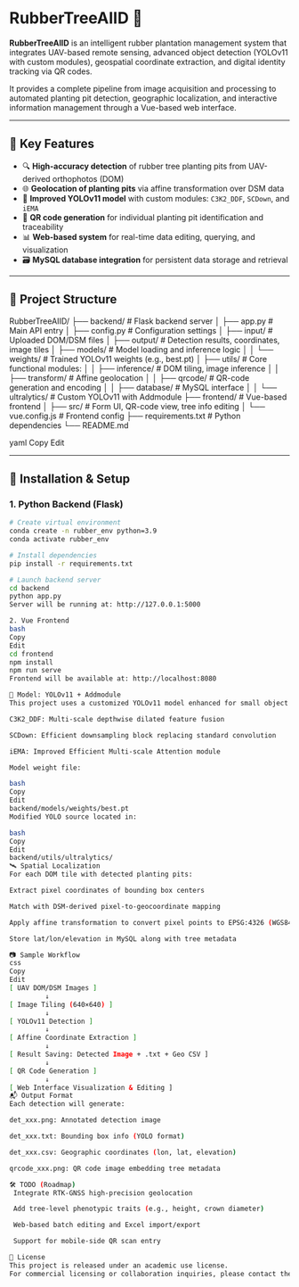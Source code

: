 # RubberTreeAIID 🌿

**RubberTreeAIID** is an intelligent rubber plantation management system that integrates UAV-based remote sensing, advanced object detection (YOLOv11 with custom modules), geospatial coordinate extraction, and digital identity tracking via QR codes.

It provides a complete pipeline from image acquisition and processing to automated planting pit detection, geographic localization, and interactive information management through a Vue-based web interface.

---

## 🧠 Key Features

- 🔍 **High-accuracy detection** of rubber tree planting pits from UAV-derived orthophotos (DOM)
- 🌐 **Geolocation of planting pits** via affine transformation over DSM data
- 🧩 **Improved YOLOv11 model** with custom modules: `C3K2_DDF`, `SCDown`, and `iEMA`
- 🧾 **QR code generation** for individual planting pit identification and traceability
- 📊 **Web-based system** for real-time data editing, querying, and visualization
- 🗃️ **MySQL database integration** for persistent data storage and retrieval

---

## 📂 Project Structure

RubberTreeAIID/
├── backend/ # Flask backend server
│ ├── app.py # Main API entry
│ ├── config.py # Configuration settings
│ ├── input/ # Uploaded DOM/DSM files
│ ├── output/ # Detection results, coordinates, image tiles
│ ├── models/ # Model loading and inference logic
│ │ └── weights/ # Trained YOLOv11 weights (e.g., best.pt)
│ ├── utils/ # Core functional modules:
│ │ ├── inference/ # DOM tiling, image inference
│ │ ├── transform/ # Affine geolocation
│ │ ├── qrcode/ # QR-code generation and encoding
│ │ ├── database/ # MySQL interface
│ │ └── ultralytics/ # Custom YOLOv11 with Addmodule
├── frontend/ # Vue-based frontend
│ ├── src/ # Form UI, QR-code view, tree info editing
│ └── vue.config.js # Frontend config
├── requirements.txt # Python dependencies
└── README.md

yaml
Copy
Edit

---

## 🔧 Installation & Setup

### 1. Python Backend (Flask)

```bash
# Create virtual environment
conda create -n rubber_env python=3.9
conda activate rubber_env

# Install dependencies
pip install -r requirements.txt

# Launch backend server
cd backend
python app.py
Server will be running at: http://127.0.0.1:5000

2. Vue Frontend
bash
Copy
Edit
cd frontend
npm install
npm run serve
Frontend will be available at: http://localhost:8080

🧠 Model: YOLOv11 + Addmodule
This project uses a customized YOLOv11 model enhanced for small object detection and blurred-edge robustness, built with:

C3K2_DDF: Multi-scale depthwise dilated feature fusion

SCDown: Efficient downsampling block replacing standard convolution

iEMA: Improved Efficient Multi-scale Attention module

Model weight file:

bash
Copy
Edit
backend/models/weights/best.pt
Modified YOLO source located in:

bash
Copy
Edit
backend/utils/ultralytics/
🛰️ Spatial Localization
For each DOM tile with detected planting pits:

Extract pixel coordinates of bounding box centers

Match with DSM-derived pixel-to-geocoordinate mapping

Apply affine transformation to convert pixel points to EPSG:4326 (WGS84) geocoordinates

Store lat/lon/elevation in MySQL along with tree metadata

📷 Sample Workflow
css
Copy
Edit
[ UAV DOM/DSM Images ]
         ↓
[ Image Tiling (640×640) ]
         ↓
[ YOLOv11 Detection ]
         ↓
[ Affine Coordinate Extraction ]
         ↓
[ Result Saving: Detected Image + .txt + Geo CSV ]
         ↓
[ QR Code Generation ]
         ↓
[ Web Interface Visualization & Editing ]
📬 Output Format
Each detection will generate:

det_xxx.png: Annotated detection image

det_xxx.txt: Bounding box info (YOLO format)

det_xxx.csv: Geographic coordinates (lon, lat, elevation)

qrcode_xxx.png: QR code image embedding tree metadata

🛠 TODO (Roadmap)
 Integrate RTK-GNSS high-precision geolocation

 Add tree-level phenotypic traits (e.g., height, crown diameter)

 Web-based batch editing and Excel import/export

 Support for mobile-side QR scan entry

📄 License
This project is released under an academic use license.
For commercial licensing or collaboration inquiries, please contact the author.
